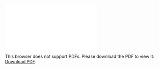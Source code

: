 <object data="christ-in-song/CIS1908pdfs/786.pdf" type="application/pdf" width="100%" height="1024px">
    <embed src="christ-in-song/CIS1908pdfs/786.pdf">
        <p>This browser does not support PDFs. Please download the PDF to view it: <a href="christ-in-song/CIS1908pdfs/786.pdf">Download PDF</a>.</p>
    </embed>
</object>
